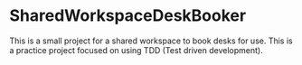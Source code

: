 # SharedWorkspaceDeskBooker
This is a small project for a shared workspace to book desks for use. This is a practice project focused on using TDD (Test driven development).
